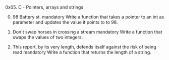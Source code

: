 0x05. C - Pointers, arrays and strings



0. 98 Battery st.
mandatory
Write a function that takes a pointer to an int as parameter and updates the value it points to to 98.



1. Don't swap horses in crossing a stream
mandatory
Write a function that swaps the values of two integers.



2. This report, by its very length, defends itself against the risk of being read
mandatory
Write a function that returns the length of a string.
